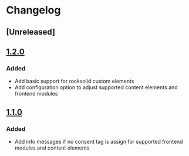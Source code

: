 
# Changelog

## [Unreleased]

## [1.2.0]

### Added

- Add basic support for rocksolid custom elements
- Add configuration option to adjust supported content elements and frontend modules

## [1.1.0]

### Added

- Add info messages if no consent tag is assign for supported frontend modules and content elements


[1.2.0]: https://github.com/hofff/contao-consent-bridge/compare/1.0.0...1.1.0
[1.1.0]: https://github.com/hofff/contao-consent-bridge/compare/1.0.0...1.1.0
